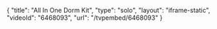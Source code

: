 {
    "title": "All In One Dorm Kit",
    "type": "solo",
    "layout": "iframe-static",
    "videoId": "6468093",
    "url": "\/tvpembed\/6468093"
}